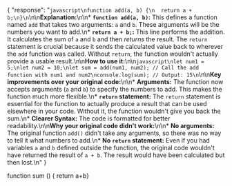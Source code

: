 {
  "response": "```javascript\nfunction add(a, b) {\n  return a + b;\n}\n```\n\n**Explanation:**\n\n* **`function add(a, b)`:** This defines a function named `add` that takes two arguments: `a` and `b`.  These arguments will be the numbers you want to add.\n* **`return a + b;`:** This line performs the addition.  It calculates the sum of `a` and `b` and then *returns* the result. The `return` statement is crucial because it sends the calculated value back to wherever the `add` function was called.  Without `return`, the function wouldn't actually provide a usable result.\n\n**How to use it:**\n\n```javascript\nlet num1 = 5;\nlet num2 = 10;\nlet sum = add(num1, num2); // Call the add function with num1 and num2\nconsole.log(sum); // Output: 15\n```\n\n**Key improvements over your original code:**\n\n* **Arguments:** The function now accepts arguments (`a` and `b`) to specify the numbers to add. This makes the function much more flexible.\n* **`return` statement:** The `return` statement is essential for the function to actually produce a result that can be used elsewhere in your code.  Without it, the function wouldn't give you back the sum.\n* **Clearer Syntax:**  The code is formatted for better readability.\n\n**Why your original code didn't work:**\n\n* **No arguments:** The original function `add()` didn't take any arguments, so there was no way to tell it what numbers to add.\n* **No `return` statement:** Even if you had variables `a` and `b` defined outside the function, the original code wouldn't have returned the result of `a + b`. The result would have been calculated but then lost.\n"
}





function sum () {  return a+b}